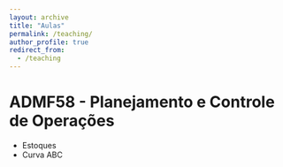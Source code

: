 ```yaml
---
layout: archive
title: "Aulas"
permalink: /teaching/
author_profile: true
redirect_from:
  - /teaching
---
```


ADMF58 - Planejamento e Controle de Operações
======
* Estoques
* Curva ABC

